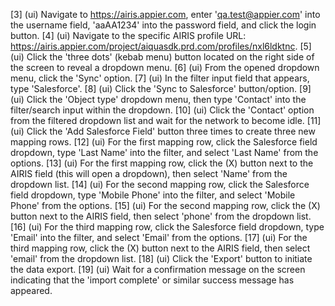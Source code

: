 [3] (ui) Navigate to https://airis.appier.com, enter 'qa.test@appier.com' into the username field, 'aaAA1234' into the password field, and click the login button.
[4] (ui) Navigate to the specific AIRIS profile URL: https://airis.appier.com/project/aiquasdk.prd.com/profiles/nxl6ldktnc.
[5] (ui) Click the 'three dots' (kebab menu) button located on the right side of the screen to reveal a dropdown menu.
[6] (ui) From the opened dropdown menu, click the 'Sync' option.
[7] (ui) In the filter input field that appears, type 'Salesforce'.
[8] (ui) Click the 'Sync to Salesforce' button/option.
[9] (ui) Click the 'Object type' dropdown menu, then type 'Contact' into the filter/search input within the dropdown.
[10] (ui) Click the 'Contact' option from the filtered dropdown list and wait for the network to become idle.
[11] (ui) Click the 'Add Salesforce Field' button three times to create three new mapping rows.
[12] (ui) For the first mapping row, click the Salesforce field dropdown, type 'Last Name' into the filter, and select 'Last Name' from the options.
[13] (ui) For the first mapping row, click the (X) button next to the AIRIS field (this will open a dropdown), then select 'Name' from the dropdown list.
[14] (ui) For the second mapping row, click the Salesforce field dropdown, type 'Mobile Phone' into the filter, and select 'Mobile Phone' from the options.
[15] (ui) For the second mapping row, click the (X) button next to the AIRIS field, then select 'phone' from the dropdown list.
[16] (ui) For the third mapping row, click the Salesforce field dropdown, type 'Email' into the filter, and select 'Email' from the options.
[17] (ui) For the third mapping row, click the (X) button next to the AIRIS field, then select 'email' from the dropdown list.
[18] (ui) Click the 'Export' button to initiate the data export.
[19] (ui) Wait for a confirmation message on the screen indicating that the 'import complete' or similar success message has appeared.
